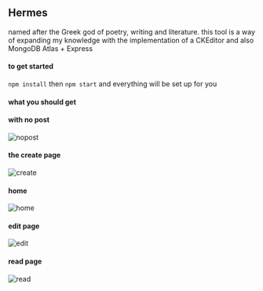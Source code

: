 ## Hermes
named after the Greek god of poetry, writing and literature. this tool is a way of expanding my knowledge with the implementation of a CKEditor and also MongoDB Atlas + Express
#### to get started
`npm install`
then
`npm start`
and everything will be set up for you
#### what you should get

#### with no post
![nopost](https://user-images.githubusercontent.com/72988903/184021772-ede4a54e-9ae4-4b43-9c24-5fb42728e784.png)

#### the create page
![create](https://user-images.githubusercontent.com/72988903/184021747-e50fa9ba-076d-4a74-9221-e8274763dabd.png)

#### home
![home](https://user-images.githubusercontent.com/72988903/184021767-88820d33-ce3c-461e-9205-998afd2996f6.png)

#### edit page 
![edit](https://user-images.githubusercontent.com/72988903/184021759-4fbf655d-8daa-4699-a0ab-c5bf16df7ea7.png)

#### read page
![read](https://user-images.githubusercontent.com/72988903/184021778-72c79c95-bc8d-4dbe-a28a-77b47e0c5973.png)
